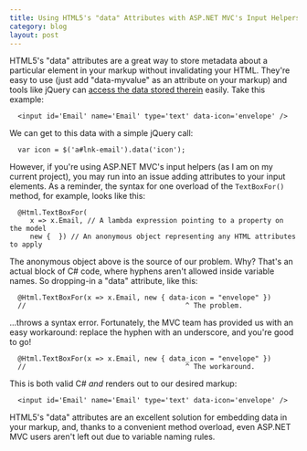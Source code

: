 ```yaml
---
title: Using HTML5's "data" Attributes with ASP.NET MVC's Input Helpers
category: blog
layout: post
---
```


HTML5's "data" attributes are a great way to store metadata about a particular
element in your markup without invalidating your HTML. They're easy to use (just
add "data-myvalue" as an attribute on your markup) and tools like jQuery can
[access the data stored therein][1] easily. Take this example:

      <input id='Email' name='Email' type='text' data-icon='envelope' />

We can get to this data with a simple jQuery call:

      var icon = $('a#lnk-email').data('icon');

However, if you're using ASP.NET MVC's input helpers (as I am on my current
project), you may run into an issue adding attributes to your input elements.
As a reminder, the syntax for one overload of the `TextBoxFor()` method, for
example, looks like this:

      @Html.TextBoxFor(
         x => x.Email, // A lambda expression pointing to a property on the model
         new {  }) // An anonymous object representing any HTML attributes to apply

The anonymous object above is the source of our problem. Why? That's an actual
block of C# code, where hyphens aren't allowed inside variable names. So
dropping-in a "data" attribute, like this:

      @Html.TextBoxFor(x => x.Email, new { data-icon = "envelope" })
      //                                       ^ The problem.

...throws a syntax error. Fortunately, the MVC team has provided us with an easy
workaround: replace the hyphen with an underscore, and you're good to go!

      @Html.TextBoxFor(x => x.Email, new { data_icon = "envelope" })
      //                                       ^ The workaround.

This is both valid C# _and_ renders out to our desired markup:

      <input id='Email' name='Email' type='text' data-icon='envelope' />

HTML5's "data" attributes are an excellent solution for embedding data in your
markup, and, thanks to a convenient method overload, even ASP.NET MVC users
aren't left out due to variable naming rules.

[1]: http://api.jquery.com/data/#data-html5